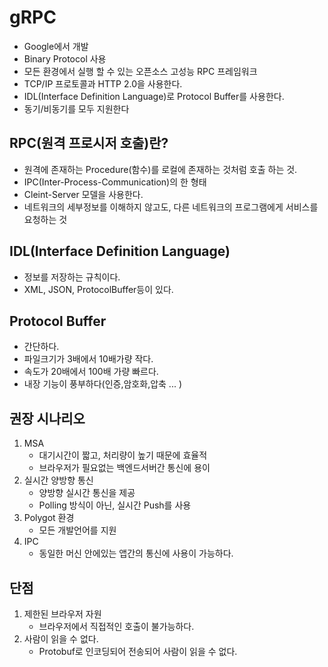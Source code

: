 # gRPC
- Google에서 개발
- Binary Protocol 사용
- 모든 환경에서 실행 할 수 있는 오픈소스 고성능 RPC 프레임워크
- TCP/IP 프로토콜과 HTTP 2.0을 사용한다.
- IDL(Interface Definition Language)로 Protocol Buffer를 사용한다.
- 동기/비동기를 모두 지원한다

## RPC(원격 프로시저 호출)란?
- 원격에 존재하는 Procedure(함수)를 로컬에 존재하는 것처럼 호출 하는 것.
- IPC(Inter-Process-Communication)의 한 형태
- Cleint-Server 모델을 사용한다.
- 네트워크의 세부정보를 이해하지 않고도, 다른 네트워크의 프로그램에게 서비스를 요청하는 것


## IDL(Interface Definition Language)
- 정보를 저장하는 규칙이다.
- XML, JSON, ProtocolBuffer등이 있다.

## Protocol Buffer
- 간단하다.
- 파일크기가 3배에서 10배가량 작다.
- 속도가 20배에서 100배 가량 빠르다.
- 내장 기능이 풍부하다(인증,암호화,압축 ... )

## 권장 시나리오
1. MSA
    - 대기시간이 짧고, 처리량이 높기 때문에 효율적
    - 브라우저가 필요없는 백엔드서버간 통신에 용이
2. 실시간 양방향 통신
    - 양방향 실시간 통신을 제공
    - Polling 방식이 아닌, 실시간 Push를 사용
3. Polygot 환경
    - 모든 개발언어를 지원
4. IPC
    - 동일한 머신 안에있는 앱간의 통신에 사용이 가능하다.

## 단점
1. 제한된 브라우저 자원
    - 브라우저에서 직접적인 호출이 불가능하다.
2. 사람이 읽을 수 없다.
    - Protobuf로 인코딩되어 전송되어 사람이 읽을 수 없다.
